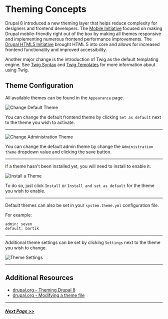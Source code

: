 # Theming Concepts

Drupal 8 introduced a new theming layer that helps reduce complexity for
designers and frontend developers. The [Mobile Initiative](https://groups.drupal.org/mobile/drupal-8) focused on making Drupal mobile-friendly right out of the box by making all themes responsive and implementing numerous frontend performance improvements. The [Drupal HTML5 Initiative](https://groups.drupal.org/html5) brought HTML 5 into core and allows for increased frontend functionality and improved accessibility.

Another major change is the introduction of Twig as the default templating engine.
See [Twig Syntax](3.3-twig-syntax.md) and [Twig Templates](3.4-twig-templates.md) for more information about using Twig.

## Theme Configuration

All available themes can be found in the `Appearance` page.

![Change Default Theme](images/appearance-1.png "Change Default Theme")

You can change the default frontend theme by clicking `Set as default` next to the theme
you wish to activate.

---

![Change Administration Theme](images/appearance-2.png "Change Administration Theme")

You can change the default admin theme by change the `Administration theme`
dropdown value and clicking the save button.

---

If a theme hasn't been installed yet, you will need to install to enable it.

![Install a Theme](images/appearance-2.png "Install a Theme")

To do so, just click `Install` or `Install and set as default` for the theme
you wish to enable.

---

Default themes can also be set in your `system.theme.yml` configuration file.

For example:
```
admin: seven
default: bartik
```

---

Additional theme settings can be set by clicking `Settings` next to the theme
you wish to change.

![Theme Settings](images/theme-settings.png "Theme Settings")

---

## Additional Resources
- [drupal.org - Theming Drupal 8](https://www.drupal.org/docs/8/theming)
- [drupal.org - Modifying a theme file](https://www.drupal.org/docs/8/theming-drupal-8/modifying-attributes-in-a-theme-file)

---

##### [Next Page >>](3.3-twig-syntax.md)
